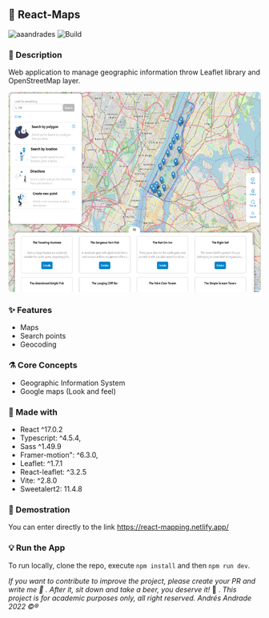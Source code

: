 ## :rocket: React-Maps

![aaandrades](https://img.shields.io/badge/-Frontend-orange)
![Build](https://img.shields.io/badge/-Working-brightgreen)

### :memo: Description

Web application to manage geographic information throw Leaflet library and OpenStreetMap layer.

<img src="documentation/main.png"  alt="Detail screen" width="550" height="400" style=border-radius:6px>

### :sparkles: Features

- Maps
- Search points
- Geocoding

### :alembic: Core Concepts

- Geographic Information System
- Google maps (Look and feel)

### :construction: Made with

- React ^17.0.2
- Typescript: ^4.5.4,
- Sass ^1.49.9
- Framer-motion": ^6.3.0,
- Leaflet: ^1.7.1
- React-leaflet: ^3.2.5
- Vite: ^2.8.0
- Sweetalert2: 11.4.8

### :hammer: Demostration

You can enter directly to the link https://react-mapping.netlify.app/

### :bulb: Run the App

To run locally, clone the repo, execute `npm install` and then `npm run dev`.

_If you want to contribute to improve the project, please create your PR and write me :speech_balloon: . After it, sit down and take a beer, you deserve it!_ :beers: .
_This project is for academic purposes only, all right reserved. Andrés Andrade 2022 :copyright::registered:_
